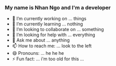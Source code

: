 ### My name is Nhan Ngo and I'm a developer

- 🔭 I’m currently working on ... things
- 🌱 I’m currently learning ... nothing
- 👯 I’m looking to collaborate on ... something
- 🤔 I’m looking for help with ... everything
- 💬 Ask me about ... anything
- 📫 How to reach me: ... look to the left
- 😄 Pronouns: ... he he he
- ⚡ Fun fact: ... i'm too old for this ...
